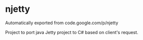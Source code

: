 # njetty
Automatically exported from code.google.com/p/njetty

Project to port java Jetty project to C# based on client's request.
